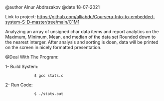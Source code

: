  @author Alnur Abdrazakov
 @date   18-07-2021
 

Link to project: https://github.com/alliabdu/Coursera-Into-to-embedded-system-S-D-master/tree/main/C1M1

Analyzing an array of unsigned char data items and report analytics on the 
Maximum, Minimum, Mean, and median of the data set Rounded down to the 
nearest interger.
After analysis and sorting is doen, data will be printed on the screen 
in nicely formatted presentation.

 @Deal With The Program:

1- Build System: 

                 $ gcc stats.c

2- Run Code: 

                 $ ./stats.out


